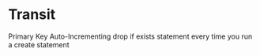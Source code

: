 # Transit

Primary Key
Auto-Incrementing
drop if exists statement every time you run a create statement
